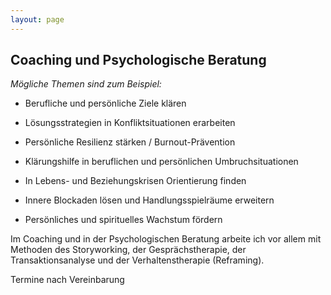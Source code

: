 ```yaml
---
layout: page
---
```


## Coaching und Psychologische Beratung

*Mögliche Themen sind zum Beispiel:*

* Berufliche und persönliche Ziele klären

* Lösungsstrategien in Konfliktsituationen erarbeiten

* Persönliche Resilienz stärken / Burnout-Prävention

* Klärungshilfe in beruflichen und persönlichen Umbruchsituationen

* In Lebens- und Beziehungskrisen Orientierung finden

* Innere Blockaden lösen und Handlungsspielräume erweitern

* Persönliches und spirituelles Wachstum fördern

Im Coaching und in der Psychologischen Beratung arbeite ich vor allem mit Methoden des Storyworking, der Gesprächstherapie, der Transaktionsanalyse und der Verhaltenstherapie (Reframing).

Termine nach Vereinbarung